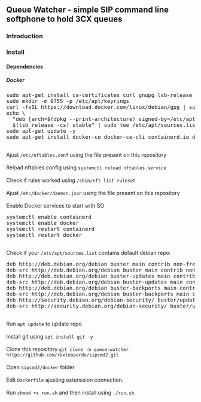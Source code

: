 <html>
<body>
<h2>Queue Watcher - simple SIP command line softphone to hold 3CX queues</h2>
<h3>Introduction</h3>
<h3>Install</h3>
<h4>Dependencies</h4>
<p>
<h5>Docker</h5>
<pre>
sudo apt-get install ca-certificates curl gnupg lsb-release -y
sudo mkdir -m 0755 -p /etc/apt/keyrings
curl -fsSL https://download.docker.com/linux/debian/gpg | sudo gpg --dearmor -o /etc/apt/keyrings/docker.gpg
echo \
  "deb [arch=$(dpkg --print-architecture) signed-by=/etc/apt/keyrings/docker.gpg] https://download.docker.com/linux/debian \
  $(lsb_release -cs) stable" | sudo tee /etc/apt/sources.list.d/docker.list > /dev/null
sudo apt-get update -y
sudo apt-get install docker-ce docker-ce-cli containerd.io docker-buildx-plugin docker-compose-plugin -y
</pre>
<br>
 Ajust <code>/etc/nftables.conf</code> using the file present on this repository
<br>
<br>
 Reload nftables config using <code>systemctl reload nftables.service</code>
<br>
<br>
 Check if rules worked using <code>/sbin/nft list ruleset</code>
<br>
<br>
 Ajust <code>/etc/docker/daemon.json</code> using the file present on this repository
<br>
<br>
 Enable Docker services to start with SO
<pre>
systemctl enable containerd
systemctl enable docker
systemctl restart containerd
systemctl restart docker
</pre>
<br>
Check if your <code>/etc/apt/sources.list</code> contains default debian repo:
<pre>
deb http://deb.debian.org/debian buster main contrib non-free
deb-src http://deb.debian.org/debian buster main contrib non-free
deb http://deb.debian.org/debian buster-updates main contrib non-free
deb-src http://deb.debian.org/debian buster-updates main contrib non-free
deb http://deb.debian.org/debian buster-backports main contrib non-free
deb-src http://deb.debian.org/debian buster-backports main contrib non-free
deb http://security.debian.org/debian-security/ buster/updates main contrib non-free
deb-src http://security.debian.org/debian-security/ buster/updates main contrib non-free
</pre>
<br>
 Run <code>apt update</code> to update repo
<br>
<br>
 Install git using <code>apt install git -y</code>
<br>
<br>
 Clone this repository <code>git clone -b queue-watcher https://github.com/roxleopardo/sipcmd2.git</code>
<br>
<br>
 Open <code>sipcmd2/docker</code> folder
<br>
<br>
 Edit <code>Dockerfile</code> ajusting extenssion connection.
<br>
<br>
 Run <code>chmod +x run.sh</code> and then install using <code>./run.sh</code>
</body>
</html>
